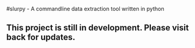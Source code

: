 #slurpy - A commandline data extraction tool written in python


## This project is still in development. Please visit back for updates. 